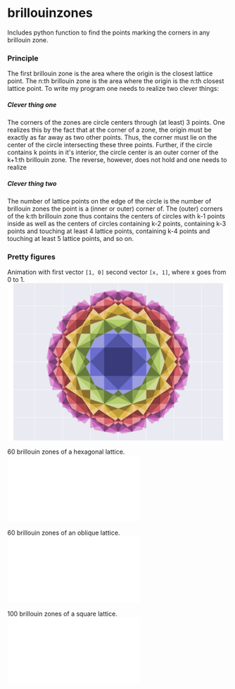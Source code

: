# brillouinzones

Includes python function to find the points marking the corners in any brillouin zone.

### Principle

The first brillouin zone is the area where the origin is the closest lattice point.
The n:th brillouin zone is the area where the origin is the n:th closest lattice point. 
To write my program one needs to realize two clever things:

##### Clever thing one

The corners of the zones are circle centers through (at least) 3 points.
One realizes this by the fact that at the corner of a zone,
the origin must be exactly as far away as two other points.
Thus, the corner must lie on the center of the circle intersecting these three points.
Further, if the circle contains k points in it's interior, 
the circle center is an outer corner of the k+1:th brillouin zone.
The reverse, however, does not hold and one needs to realize

##### Clever thing two

The number of lattice points on the edge of the circle is the number of brillouin zones the point is a (inner or outer) corner of.
The (outer) corners of the k:th brillouin zone thus contains the centers of circles with k-1 points inside as well as the 
centers of circles containing k-2 points, 
containing k-3 points and touching at least 4 lattice points, 
containing k-4 points and touching at least 5 lattice points, and so on.

### Pretty figures

Animation with first vector ```[1, 0]``` second vector ```[x, 1]```, where x goes from 0 to 1.
![Lovely gif](sqr.gif)

60 brillouin zones of a hexagonal lattice.
![Hexagonal Lattice](hex60.pdf)

60 brillouin zones of an oblique lattice.
![Oblique Lattice](oblique60.pdf)

100 brillouin zones of a square lattice.
![Square Lattice](square100.pdf)
